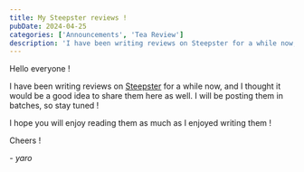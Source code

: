 ```yaml
---
title: My Steepster reviews !
pubDate: 2024-04-25
categories: ['Announcements', 'Tea Review']
description: 'I have been writing reviews on Steepster for a while now, and I thought it would be a good idea to share them here as well. I will be posting them in batches, so stay tuned !'
---
```


Hello everyone !

I have been writing reviews on [Steepster](https://steepster.com/Yaroster) for a while now, and I thought it would be a good idea to share them here as well. I will be posting them in batches, so stay tuned !

I hope you will enjoy reading them as much as I enjoyed writing them !

Cheers !

 *- yaro*
